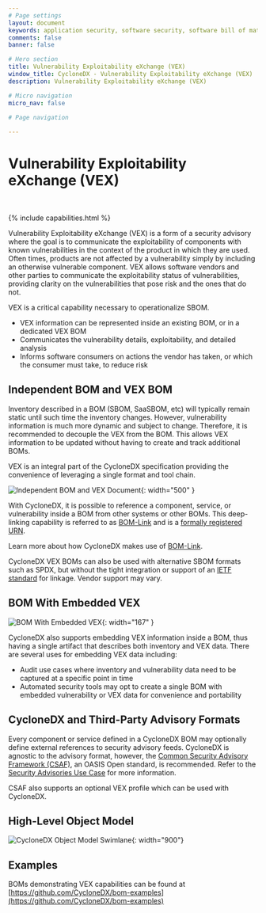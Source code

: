 ```yaml
---
# Page settings
layout: document
keywords: application security, software security, software bill of material, SBOM, BOM, open source, supply chain, specification, spdx, license, package url, purl, cpe
comments: false
banner: false

# Hero section
title: Vulnerability Exploitability eXchange (VEX)
window_title: CycloneDX - Vulnerability Exploitability eXchange (VEX)
description: Vulnerability Exploitability eXchange (VEX)

# Micro navigation
micro_nav: false

# Page navigation
    
---
```


# Vulnerability Exploitability eXchange (VEX)

&nbsp;<!-- without this hack, the dropdown menu has issues due to h1 and h2 happening right after each other -->

{% include capabilities.html %}

Vulnerability Exploitability eXchange (VEX) is a form of a security advisory where the goal is to communicate the exploitability
of components with known vulnerabilities in the context of the product in which they are used. Often times, products 
are not affected by a vulnerability simply by including an otherwise vulnerable component. VEX allows software vendors 
and other parties to communicate the exploitability status of vulnerabilities, providing clarity on the vulnerabilities
that pose risk and the ones that do not.

VEX is a critical capability necessary to operationalize SBOM. 

- VEX information can be represented inside an existing BOM, or in a dedicated VEX BOM
- Communicates the vulnerability details, exploitability, and detailed analysis
- Informs software consumers on actions the vendor has taken, or which the consumer must take, to reduce risk

## Independent BOM and VEX BOM
Inventory described in a BOM (SBOM, SaaSBOM, etc) will typically remain static until such time the inventory changes. 
However, vulnerability information is much more dynamic and subject to change. Therefore, it is recommended to decouple 
the VEX from the BOM. This allows VEX information to be updated without having to create and track additional BOMs.

VEX is an integral part of the CycloneDX specification providing the convenience of leveraging a single format and tool chain.

![Independent BOM and VEX Document](../../theme/assets/images/vexbom.svg){: width="500" }

With CycloneDX, it is possible to reference a component, service, or vulnerability inside a BOM from other systems or 
other BOMs. This deep-linking capability is referred to as [BOM-Link](../bomlink) and is a 
[formally registered URN](https://www.iana.org/assignments/urn-formal/cdx).

Learn more about how CycloneDX makes use of [BOM-Link](../bomlink).

CycloneDX VEX BOMs can also be used with alternative SBOM formats such as SPDX, but without the tight integration or
support of an [IETF standard](https://www.iana.org/assignments/urn-namespaces) for linkage. Vendor support may vary.

## BOM With Embedded VEX

![BOM With Embedded VEX](../../theme/assets/images/embedded-vex.svg){: width="167" }

CycloneDX also supports embedding VEX information inside a BOM, thus having a single artifact that describes both
inventory and VEX data. There are several uses for embedding VEX data including:

* Audit use cases where inventory and vulnerability data need to be captured at a specific point in time
* Automated security tools may opt to create a single BOM with embedded vulnerability or VEX data for convenience and portability

## CycloneDX and Third-Party Advisory Formats

Every component or service defined in a CycloneDX BOM may optionally define external references to security advisory 
feeds. CycloneDX is agnostic to the advisory format, however, the 
[Common Security Advisory Framework (CSAF)](https://www.oasis-open.org/committees/csaf), an OASIS Open standard, is 
recommended. Refer to the [Security Advisories Use Case](../../use-cases/#security-advisories) for more information.

CSAF also supports an optional VEX profile which can be used with CycloneDX.

## High-Level Object Model

![CycloneDX Object Model Swimlane](../../theme/assets/images/CycloneDX-Object-Model-Swimlane.svg){: width="900"}

## Examples

BOMs demonstrating VEX capabilities can be found at
[https://github.com/CycloneDX/bom-examples](https://github.com/CycloneDX/bom-examples)